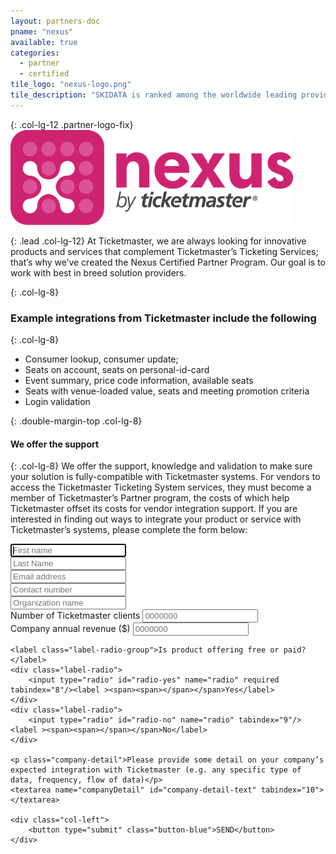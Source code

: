 ```yaml
---
layout: partners-doc
pname: "nexus"
available: true
categories: 
  - partner
  - certified
tile_logo: "nexus-logo.png"
tile_description: "SKIDATA is ranked among the worldwide leading providers of access solutions and visitor management. With a focus on supporting operators of stadiums and arenas, SKIDATA works with clients during the entire workflow of…"
---
```


{: .col-lg-12 .partner-logo-fix}
![gras](/assets/img/partners/logos/nexus-logo@2x.png)

{: .lead .col-lg-12}
At Ticketmaster, we are always looking for innovative products and services that complement Ticketmaster’s Ticketing Services; that’s why we’ve created the Nexus Certified Partner Program.  Our goal is to work with best in breed solution providers.  


{: .col-lg-8}
### Example integrations from Ticketmaster include the following


{: .col-lg-8}     
* Consumer lookup, consumer update;
* Seats on account, seats on personal-id-card
* Event summary, price code information, available seats
* Seats with venue-loaded value, seats and meeting promotion criteria
* Login validation


{: .double-margin-top .col-lg-8}
#### We offer the support


{: .col-lg-8}
We offer the support, knowledge and validation to make sure your solution is fully-compatible with Ticketmaster systems.  For vendors to access the Ticketmaster Ticketing System services, they must become a member of Ticketmaster’s Partner program, the costs of which help Ticketmaster offset its costs for vendor integration support.  If you are interested in finding out ways to integrate your product or service with Ticketmaster’s systems, please complete the form below: 

<form class="col-lg-8 nexus-form" accept-charset="UTF-8" action="https://getsimpleform.com/messages?form_api_token=892e0c5e4c169c6128c7342614608330" method="POST">
    <div class="col-left">
        <input type="text" id="name" name="name" maxlength="255" placeholder="First name" autofocus tabindex="1">
    </div>
    <div class="col-right">
        <input type="text" id="last-name" name="lastName" maxlength="255" placeholder="Last Name" tabindex="2">
    </div>
    <div class="col-left">
        <input type="email" id="email" name="email" placeholder="Email address" required tabindex="3">
    </div>
    <div class="col-right">
        <input type="tel" id="phone" name="phone" placeholder="Contact number" tabindex="4">
    </div>
    <div class="col-full">    
        <input type="text" id="organization" name="organization" placeholder="Organization name" tabindex="5">
    </div>
    <div class="col-left">
    <label >Number of Ticketmaster clients</label>
    <input type="text" min="0" name="ticketsNumber" placeholder="0000000" tabindex="6">
    </div>
    <div class="col-right">
    <label >Company annual revenue ($)</label>
    <input type="text" id="tickets-number" min="0" name="ticketsNumber" placeholder="0000000" tabindex="7">
    </div>
    
    <label class="label-radio-group">Is product offering free or paid?</label>
    <div class="label-radio">
        <input type="radio" id="radio-yes" name="radio" required tabindex="8"/><label ><span><span></span></span>Yes</label>
    </div>
    <div class="label-radio">
        <input type="radio" id="radio-no" name="radio" tabindex="9"/><label ><span><span></span></span>No</label>
    </div>
    
    <p class="company-detail">Please provide some detail on your company’s expected integration with Ticketmaster (e.g. any specific type of data, frequency, flow of data)</p>
    <textarea name="companyDetail" id="company-detail-text" tabindex="10"></textarea>

    <div class="col-left">
        <button type="submit" class="button-blue">SEND</button>
    </div>
</form>

